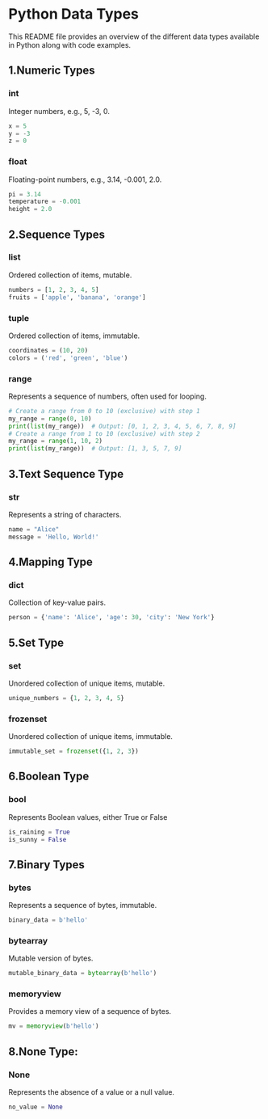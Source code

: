 # Python Data Types

This README file provides an overview of the different data types available in Python along with code examples.

## 1.Numeric Types

### int
Integer numbers, e.g., 5, -3, 0.

```python
x = 5
y = -3
z = 0
```
### float
Floating-point numbers, e.g., 3.14, -0.001, 2.0.

```python
pi = 3.14
temperature = -0.001
height = 2.0
```
## 2.Sequence Types

### list
Ordered collection of items, mutable.

```python
numbers = [1, 2, 3, 4, 5]
fruits = ['apple', 'banana', 'orange']
```
### tuple
Ordered collection of items, immutable.

```python
coordinates = (10, 20)
colors = ('red', 'green', 'blue')
```
### range
Represents a sequence of numbers, often used for looping.

```python
# Create a range from 0 to 10 (exclusive) with step 1
my_range = range(0, 10)
print(list(my_range))  # Output: [0, 1, 2, 3, 4, 5, 6, 7, 8, 9]
# Create a range from 1 to 10 (exclusive) with step 2
my_range = range(1, 10, 2)
print(list(my_range))  # Output: [1, 3, 5, 7, 9]
```
## 3.Text Sequence Type

### str
Represents a string of characters.

```python
name = "Alice"
message = 'Hello, World!'
```
## 4.Mapping Type

### dict
Collection of key-value pairs.

```python
person = {'name': 'Alice', 'age': 30, 'city': 'New York'}
```
## 5.Set Type

### set
Unordered collection of unique items, mutable.

```python
unique_numbers = {1, 2, 3, 4, 5}
```
### frozenset
Unordered collection of unique items, immutable.

```python
immutable_set = frozenset({1, 2, 3})
```
## 6.Boolean Type

### bool
Represents Boolean values, either True or False

```python
is_raining = True
is_sunny = False
```
## 7.Binary Types

### bytes
Represents a sequence of bytes, immutable.

```python
binary_data = b'hello'
```
### bytearray
Mutable version of bytes.

```python
mutable_binary_data = bytearray(b'hello')
```
### memoryview
Provides a memory view of a sequence of bytes.

```python
mv = memoryview(b'hello')
```
## 8.None Type:

### None
Represents the absence of a value or a null value.

```python
no_value = None
```
